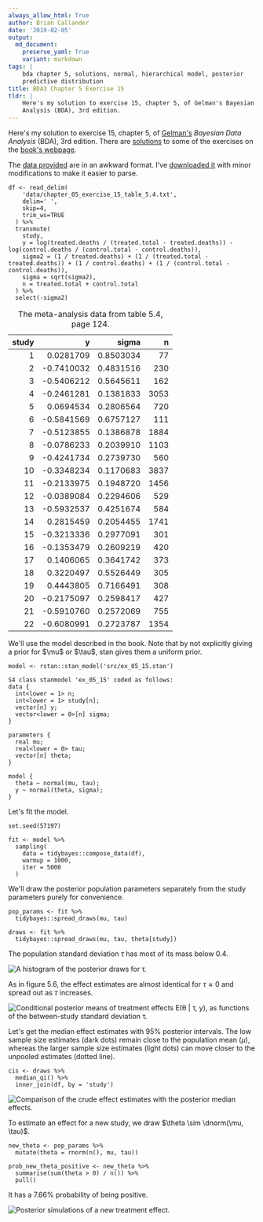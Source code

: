 ```yaml
---
always_allow_html: True
author: Brian Callander
date: '2019-02-05'
output:
  md_document:
    preserve_yaml: True
    variant: markdown
tags: |
    bda chapter 5, solutions, normal, hierarchical model, posterior
    predictive distribution
title: BDA3 Chapter 5 Exercise 15
tldr: |
    Here's my solution to exercise 15, chapter 5, of Gelman's Bayesian Data
    Analysis (BDA), 3rd edition.
---
```


Here's my solution to exercise 15, chapter 5, of
[Gelman's](https://andrewgelman.com/) *Bayesian Data Analysis* (BDA),
3rd edition. There are
[solutions](http://www.stat.columbia.edu/~gelman/book/solutions.pdf) to
some of the exercises on the [book's
webpage](http://www.stat.columbia.edu/~gelman/book/).

<!--more-->
<div style="display:none">

$\DeclareMathOperator{\dbinomial}{Binomial}  \DeclareMathOperator{\dbern}{Bernoulli}  \DeclareMathOperator{\dpois}{Poisson}  \DeclareMathOperator{\dnorm}{Normal}  \DeclareMathOperator{\dt}{t}  \DeclareMathOperator{\dcauchy}{Cauchy}  \DeclareMathOperator{\dexponential}{Exp}  \DeclareMathOperator{\duniform}{Uniform}  \DeclareMathOperator{\dgamma}{Gamma}  \DeclareMathOperator{\dinvgamma}{InvGamma}  \DeclareMathOperator{\invlogit}{InvLogit}  \DeclareMathOperator{\logit}{Logit}  \DeclareMathOperator{\ddirichlet}{Dirichlet}  \DeclareMathOperator{\dbeta}{Beta}$

</div>

The [data
provided](http://www.stat.columbia.edu/~gelman/book/data/meta.asc) are
in an awkward format. I've [downloaded
it](data/chapter_05_exercise_15_table_5.4.txt) with minor modifications
to make it easier to parse.

``` {.r}
df <- read_delim(
    'data/chapter_05_exercise_15_table_5.4.txt', 
    delim=' ',
    skip=4,
    trim_ws=TRUE
  ) %>% 
  transmute(
    study,
    y = log(treated.deaths / (treated.total - treated.deaths)) - log(control.deaths / (control.total - control.deaths)),
    sigma2 = (1 / treated.deaths) + (1 / (treated.total - treated.deaths)) + (1 / control.deaths) + (1 / (control.total - control.deaths)),
    sigma = sqrt(sigma2),
    n = treated.total + control.total
  ) %>% 
  select(-sigma2)
```

<table class="table table-striped table-hover table-responsive" style="margin-left: auto; margin-right: auto;">
<caption>
The meta-analysis data from table 5.4, page 124.
</caption>
<thead>
<tr>
<th style="text-align:right;">
study
</th>
<th style="text-align:right;">
y
</th>
<th style="text-align:right;">
sigma
</th>
<th style="text-align:right;">
n
</th>
</tr>
</thead>
<tbody>
<tr>
<td style="text-align:right;">
1
</td>
<td style="text-align:right;">
0.0281709
</td>
<td style="text-align:right;">
0.8503034
</td>
<td style="text-align:right;">
77
</td>
</tr>
<tr>
<td style="text-align:right;">
2
</td>
<td style="text-align:right;">
-0.7410032
</td>
<td style="text-align:right;">
0.4831516
</td>
<td style="text-align:right;">
230
</td>
</tr>
<tr>
<td style="text-align:right;">
3
</td>
<td style="text-align:right;">
-0.5406212
</td>
<td style="text-align:right;">
0.5645611
</td>
<td style="text-align:right;">
162
</td>
</tr>
<tr>
<td style="text-align:right;">
4
</td>
<td style="text-align:right;">
-0.2461281
</td>
<td style="text-align:right;">
0.1381833
</td>
<td style="text-align:right;">
3053
</td>
</tr>
<tr>
<td style="text-align:right;">
5
</td>
<td style="text-align:right;">
0.0694534
</td>
<td style="text-align:right;">
0.2806564
</td>
<td style="text-align:right;">
720
</td>
</tr>
<tr>
<td style="text-align:right;">
6
</td>
<td style="text-align:right;">
-0.5841569
</td>
<td style="text-align:right;">
0.6757127
</td>
<td style="text-align:right;">
111
</td>
</tr>
<tr>
<td style="text-align:right;">
7
</td>
<td style="text-align:right;">
-0.5123855
</td>
<td style="text-align:right;">
0.1386878
</td>
<td style="text-align:right;">
1884
</td>
</tr>
<tr>
<td style="text-align:right;">
8
</td>
<td style="text-align:right;">
-0.0786233
</td>
<td style="text-align:right;">
0.2039910
</td>
<td style="text-align:right;">
1103
</td>
</tr>
<tr>
<td style="text-align:right;">
9
</td>
<td style="text-align:right;">
-0.4241734
</td>
<td style="text-align:right;">
0.2739730
</td>
<td style="text-align:right;">
560
</td>
</tr>
<tr>
<td style="text-align:right;">
10
</td>
<td style="text-align:right;">
-0.3348234
</td>
<td style="text-align:right;">
0.1170683
</td>
<td style="text-align:right;">
3837
</td>
</tr>
<tr>
<td style="text-align:right;">
11
</td>
<td style="text-align:right;">
-0.2133975
</td>
<td style="text-align:right;">
0.1948720
</td>
<td style="text-align:right;">
1456
</td>
</tr>
<tr>
<td style="text-align:right;">
12
</td>
<td style="text-align:right;">
-0.0389084
</td>
<td style="text-align:right;">
0.2294606
</td>
<td style="text-align:right;">
529
</td>
</tr>
<tr>
<td style="text-align:right;">
13
</td>
<td style="text-align:right;">
-0.5932537
</td>
<td style="text-align:right;">
0.4251674
</td>
<td style="text-align:right;">
584
</td>
</tr>
<tr>
<td style="text-align:right;">
14
</td>
<td style="text-align:right;">
0.2815459
</td>
<td style="text-align:right;">
0.2054455
</td>
<td style="text-align:right;">
1741
</td>
</tr>
<tr>
<td style="text-align:right;">
15
</td>
<td style="text-align:right;">
-0.3213336
</td>
<td style="text-align:right;">
0.2977091
</td>
<td style="text-align:right;">
301
</td>
</tr>
<tr>
<td style="text-align:right;">
16
</td>
<td style="text-align:right;">
-0.1353479
</td>
<td style="text-align:right;">
0.2609219
</td>
<td style="text-align:right;">
420
</td>
</tr>
<tr>
<td style="text-align:right;">
17
</td>
<td style="text-align:right;">
0.1406065
</td>
<td style="text-align:right;">
0.3641742
</td>
<td style="text-align:right;">
373
</td>
</tr>
<tr>
<td style="text-align:right;">
18
</td>
<td style="text-align:right;">
0.3220497
</td>
<td style="text-align:right;">
0.5526449
</td>
<td style="text-align:right;">
305
</td>
</tr>
<tr>
<td style="text-align:right;">
19
</td>
<td style="text-align:right;">
0.4443805
</td>
<td style="text-align:right;">
0.7166491
</td>
<td style="text-align:right;">
308
</td>
</tr>
<tr>
<td style="text-align:right;">
20
</td>
<td style="text-align:right;">
-0.2175097
</td>
<td style="text-align:right;">
0.2598417
</td>
<td style="text-align:right;">
427
</td>
</tr>
<tr>
<td style="text-align:right;">
21
</td>
<td style="text-align:right;">
-0.5910760
</td>
<td style="text-align:right;">
0.2572069
</td>
<td style="text-align:right;">
755
</td>
</tr>
<tr>
<td style="text-align:right;">
22
</td>
<td style="text-align:right;">
-0.6080991
</td>
<td style="text-align:right;">
0.2723787
</td>
<td style="text-align:right;">
1354
</td>
</tr>
</tbody>
</table>
We'll use the model described in the book. Note that by not explicitly
giving a prior for $\mu$ or $\tau$, stan gives them a uniform prior.

``` {.r}
model <- rstan::stan_model('src/ex_05_15.stan')
```

    S4 class stanmodel 'ex_05_15' coded as follows:
    data {
      int<lower = 1> n;
      int<lower = 1> study[n];
      vector[n] y;
      vector<lower = 0>[n] sigma;
    }

    parameters {
      real mu;
      real<lower = 0> tau;
      vector[n] theta;
    }

    model {
      theta ~ normal(mu, tau);
      y ~ normal(theta, sigma);
    } 

Let's fit the model.

``` {.r}
set.seed(57197)

fit <- model %>% 
  sampling(
    data = tidybayes::compose_data(df),
    warmup = 1000,
    iter = 5000
  )
```

We'll draw the posterior population parameters separately from the study
parameters purely for convenience.

``` {.r}
pop_params <- fit %>% 
  tidybayes::spread_draws(mu, tau)

draws <- fit %>% 
  tidybayes::spread_draws(mu, tau, theta[study])
```

The population standard deviation $\tau$ has most of its mass below 0.4.

![A histogram of the posterior draws for
τ.](chapter_05_exercise_15_files/figure-markdown/tau_plot-1.svg)

As in figure 5.6, the effect estimates are almost identical for
$\tau \approx 0$ and spread out as $\tau$ increases.

![Conditional posterior means of treatment effects E(θ | τ, y), as
functions of the between-study standard deviation
τ.](chapter_05_exercise_15_files/figure-markdown/theta_vs_tau-1.svg)

Let's get the median effect estimates with 95% posterior intervals. The
low sample size estimates (dark dots) remain close to the population
mean ($\mu$), whereas the larger sample size estimates (light dots) can
move closer to the unpooled estimates (dotted line).

``` {.r}
cis <- draws %>% 
  median_qi() %>% 
  inner_join(df, by = 'study')
```

![Comparison of the crude effect estimates with the posterior median
effects.](chapter_05_exercise_15_files/figure-markdown/cis_plot-1.svg)

To estimate an effect for a new study, we draw
$\theta \sim \dnorm(\mu, \tau)$.

``` {.r}
new_theta <- pop_params %>% 
  mutate(theta = rnorm(n(), mu, tau)) 
```

``` {.r}
prob_new_theta_positive <- new_theta %>% 
  summarise(sum(theta > 0) / n()) %>% 
  pull() 
```

It has a 7.66% probability of being positive.

![Posterior simulations of a new treatment
effect.](chapter_05_exercise_15_files/figure-markdown/new_theta_plot-1.svg)
